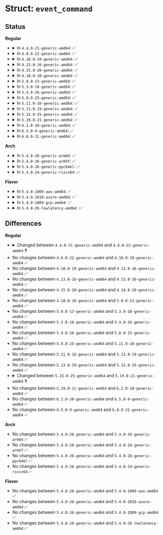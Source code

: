 # Struct: <code>event_command</code>

## Status
<b>Regular</b>
<ul>
<li>
<details>
<summary>In <code>4.4.0-21-generic-amd64</code>: ✅</summary>

```c
struct event_command {
    struct list_head list;
    char * name;
    enum event_trigger_type trigger_type;
    bool post_trigger;
    int (*)(struct event_command *, struct trace_event_file *, char *, char *, char *) func;
    int (*)(char *, struct event_trigger_ops *, struct event_trigger_data *, struct trace_event_file *) reg;
    void (*)(char *, struct event_trigger_ops *, struct event_trigger_data *, struct trace_event_file *) unreg;
    int (*)(char *, struct event_trigger_data *, struct trace_event_file *) set_filter;
    struct event_trigger_ops * (*)(char *, char *) get_trigger_ops;
}
```
</details>
</li>
<li>
<details>
<summary>In <code>4.8.0-22-generic-amd64</code>: ✅</summary>

```c
struct event_command {
    struct list_head list;
    char * name;
    enum event_trigger_type trigger_type;
    int flags;
    int (*)(struct event_command *, struct trace_event_file *, char *, char *, char *) func;
    int (*)(char *, struct event_trigger_ops *, struct event_trigger_data *, struct trace_event_file *) reg;
    void (*)(char *, struct event_trigger_ops *, struct event_trigger_data *, struct trace_event_file *) unreg;
    void (*)(struct trace_event_file *) unreg_all;
    int (*)(char *, struct event_trigger_data *, struct trace_event_file *) set_filter;
    struct event_trigger_ops * (*)(char *, char *) get_trigger_ops;
}
```
</details>
</li>
<li>
<details>
<summary>In <code>4.10.0-19-generic-amd64</code>: ✅</summary>

```c
struct event_command {
    struct list_head list;
    char * name;
    enum event_trigger_type trigger_type;
    int flags;
    int (*)(struct event_command *, struct trace_event_file *, char *, char *, char *) func;
    int (*)(char *, struct event_trigger_ops *, struct event_trigger_data *, struct trace_event_file *) reg;
    void (*)(char *, struct event_trigger_ops *, struct event_trigger_data *, struct trace_event_file *) unreg;
    void (*)(struct trace_event_file *) unreg_all;
    int (*)(char *, struct event_trigger_data *, struct trace_event_file *) set_filter;
    struct event_trigger_ops * (*)(char *, char *) get_trigger_ops;
}
```
</details>
</li>
<li>
<details>
<summary>In <code>4.13.0-16-generic-amd64</code>: ✅</summary>

```c
struct event_command {
    struct list_head list;
    char * name;
    enum event_trigger_type trigger_type;
    int flags;
    int (*)(struct event_command *, struct trace_event_file *, char *, char *, char *) func;
    int (*)(char *, struct event_trigger_ops *, struct event_trigger_data *, struct trace_event_file *) reg;
    void (*)(char *, struct event_trigger_ops *, struct event_trigger_data *, struct trace_event_file *) unreg;
    void (*)(struct trace_event_file *) unreg_all;
    int (*)(char *, struct event_trigger_data *, struct trace_event_file *) set_filter;
    struct event_trigger_ops * (*)(char *, char *) get_trigger_ops;
}
```
</details>
</li>
<li>
<details>
<summary>In <code>4.15.0-20-generic-amd64</code>: ✅</summary>

```c
struct event_command {
    struct list_head list;
    char * name;
    enum event_trigger_type trigger_type;
    int flags;
    int (*)(struct event_command *, struct trace_event_file *, char *, char *, char *) func;
    int (*)(char *, struct event_trigger_ops *, struct event_trigger_data *, struct trace_event_file *) reg;
    void (*)(char *, struct event_trigger_ops *, struct event_trigger_data *, struct trace_event_file *) unreg;
    void (*)(struct trace_event_file *) unreg_all;
    int (*)(char *, struct event_trigger_data *, struct trace_event_file *) set_filter;
    struct event_trigger_ops * (*)(char *, char *) get_trigger_ops;
}
```
</details>
</li>
<li>
<details>
<summary>In <code>4.18.0-10-generic-amd64</code>: ✅</summary>

```c
struct event_command {
    struct list_head list;
    char * name;
    enum event_trigger_type trigger_type;
    int flags;
    int (*)(struct event_command *, struct trace_event_file *, char *, char *, char *) func;
    int (*)(char *, struct event_trigger_ops *, struct event_trigger_data *, struct trace_event_file *) reg;
    void (*)(char *, struct event_trigger_ops *, struct event_trigger_data *, struct trace_event_file *) unreg;
    void (*)(struct trace_event_file *) unreg_all;
    int (*)(char *, struct event_trigger_data *, struct trace_event_file *) set_filter;
    struct event_trigger_ops * (*)(char *, char *) get_trigger_ops;
}
```
</details>
</li>
<li>
<details>
<summary>In <code>5.0.0-13-generic-amd64</code>: ✅</summary>

```c
struct event_command {
    struct list_head list;
    char * name;
    enum event_trigger_type trigger_type;
    int flags;
    int (*)(struct event_command *, struct trace_event_file *, char *, char *, char *) func;
    int (*)(char *, struct event_trigger_ops *, struct event_trigger_data *, struct trace_event_file *) reg;
    void (*)(char *, struct event_trigger_ops *, struct event_trigger_data *, struct trace_event_file *) unreg;
    void (*)(struct trace_event_file *) unreg_all;
    int (*)(char *, struct event_trigger_data *, struct trace_event_file *) set_filter;
    struct event_trigger_ops * (*)(char *, char *) get_trigger_ops;
}
```
</details>
</li>
<li>
<details>
<summary>In <code>5.3.0-18-generic-amd64</code>: ✅</summary>

```c
struct event_command {
    struct list_head list;
    char * name;
    enum event_trigger_type trigger_type;
    int flags;
    int (*)(struct event_command *, struct trace_event_file *, char *, char *, char *) func;
    int (*)(char *, struct event_trigger_ops *, struct event_trigger_data *, struct trace_event_file *) reg;
    void (*)(char *, struct event_trigger_ops *, struct event_trigger_data *, struct trace_event_file *) unreg;
    void (*)(struct trace_event_file *) unreg_all;
    int (*)(char *, struct event_trigger_data *, struct trace_event_file *) set_filter;
    struct event_trigger_ops * (*)(char *, char *) get_trigger_ops;
}
```
</details>
</li>
<li>
<details>
<summary>In <code>5.4.0-26-generic-amd64</code>: ✅</summary>

```c
struct event_command {
    struct list_head list;
    char * name;
    enum event_trigger_type trigger_type;
    int flags;
    int (*)(struct event_command *, struct trace_event_file *, char *, char *, char *) func;
    int (*)(char *, struct event_trigger_ops *, struct event_trigger_data *, struct trace_event_file *) reg;
    void (*)(char *, struct event_trigger_ops *, struct event_trigger_data *, struct trace_event_file *) unreg;
    void (*)(struct trace_event_file *) unreg_all;
    int (*)(char *, struct event_trigger_data *, struct trace_event_file *) set_filter;
    struct event_trigger_ops * (*)(char *, char *) get_trigger_ops;
}
```
</details>
</li>
<li>
<details>
<summary>In <code>5.8.0-25-generic-amd64</code>: ✅</summary>

```c
struct event_command {
    struct list_head list;
    char * name;
    enum event_trigger_type trigger_type;
    int flags;
    int (*)(struct event_command *, struct trace_event_file *, char *, char *, char *) func;
    int (*)(char *, struct event_trigger_ops *, struct event_trigger_data *, struct trace_event_file *) reg;
    void (*)(char *, struct event_trigger_ops *, struct event_trigger_data *, struct trace_event_file *) unreg;
    void (*)(struct trace_event_file *) unreg_all;
    int (*)(char *, struct event_trigger_data *, struct trace_event_file *) set_filter;
    struct event_trigger_ops * (*)(char *, char *) get_trigger_ops;
}
```
</details>
</li>
<li>
<details>
<summary>In <code>5.11.0-16-generic-amd64</code>: ✅</summary>

```c
struct event_command {
    struct list_head list;
    char * name;
    enum event_trigger_type trigger_type;
    int flags;
    int (*)(struct event_command *, struct trace_event_file *, char *, char *, char *) func;
    int (*)(char *, struct event_trigger_ops *, struct event_trigger_data *, struct trace_event_file *) reg;
    void (*)(char *, struct event_trigger_ops *, struct event_trigger_data *, struct trace_event_file *) unreg;
    void (*)(struct trace_event_file *) unreg_all;
    int (*)(char *, struct event_trigger_data *, struct trace_event_file *) set_filter;
    struct event_trigger_ops * (*)(char *, char *) get_trigger_ops;
}
```
</details>
</li>
<li>
<details>
<summary>In <code>5.13.0-19-generic-amd64</code>: ✅</summary>

```c
struct event_command {
    struct list_head list;
    char * name;
    enum event_trigger_type trigger_type;
    int flags;
    int (*)(struct event_command *, struct trace_event_file *, char *, char *, char *) func;
    int (*)(char *, struct event_trigger_ops *, struct event_trigger_data *, struct trace_event_file *) reg;
    void (*)(char *, struct event_trigger_ops *, struct event_trigger_data *, struct trace_event_file *) unreg;
    void (*)(struct trace_event_file *) unreg_all;
    int (*)(char *, struct event_trigger_data *, struct trace_event_file *) set_filter;
    struct event_trigger_ops * (*)(char *, char *) get_trigger_ops;
}
```
</details>
</li>
<li>
<details>
<summary>In <code>5.15.0-25-generic-amd64</code>: ✅</summary>

```c
struct event_command {
    struct list_head list;
    char * name;
    enum event_trigger_type trigger_type;
    int flags;
    int (*)(struct event_command *, struct trace_event_file *, char *, char *, char *) func;
    int (*)(char *, struct event_trigger_ops *, struct event_trigger_data *, struct trace_event_file *) reg;
    void (*)(char *, struct event_trigger_ops *, struct event_trigger_data *, struct trace_event_file *) unreg;
    void (*)(struct trace_event_file *) unreg_all;
    int (*)(char *, struct event_trigger_data *, struct trace_event_file *) set_filter;
    struct event_trigger_ops * (*)(char *, char *) get_trigger_ops;
}
```
</details>
</li>
<li>
<details>
<summary>In <code>5.19.0-21-generic-amd64</code>: ✅</summary>

```c
struct event_command {
    struct list_head list;
    char * name;
    enum event_trigger_type trigger_type;
    int flags;
    int (*)(struct event_command *, struct trace_event_file *, char *, char *, char *) parse;
    int (*)(char *, struct event_trigger_data *, struct trace_event_file *) reg;
    void (*)(char *, struct event_trigger_data *, struct trace_event_file *) unreg;
    void (*)(struct trace_event_file *) unreg_all;
    int (*)(char *, struct event_trigger_data *, struct trace_event_file *) set_filter;
    struct event_trigger_ops * (*)(char *, char *) get_trigger_ops;
}
```
</details>
</li>
<li>
<details>
<summary>In <code>6.2.0-20-generic-amd64</code>: ✅</summary>

```c
struct event_command {
    struct list_head list;
    char * name;
    enum event_trigger_type trigger_type;
    int flags;
    int (*)(struct event_command *, struct trace_event_file *, char *, char *, char *) parse;
    int (*)(char *, struct event_trigger_data *, struct trace_event_file *) reg;
    void (*)(char *, struct event_trigger_data *, struct trace_event_file *) unreg;
    void (*)(struct trace_event_file *) unreg_all;
    int (*)(char *, struct event_trigger_data *, struct trace_event_file *) set_filter;
    struct event_trigger_ops * (*)(char *, char *) get_trigger_ops;
}
```
</details>
</li>
<li>
<details>
<summary>In <code>6.5.0-9-generic-amd64</code>: ✅</summary>

```c
struct event_command {
    struct list_head list;
    char * name;
    enum event_trigger_type trigger_type;
    int flags;
    int (*)(struct event_command *, struct trace_event_file *, char *, char *, char *) parse;
    int (*)(char *, struct event_trigger_data *, struct trace_event_file *) reg;
    void (*)(char *, struct event_trigger_data *, struct trace_event_file *) unreg;
    void (*)(struct trace_event_file *) unreg_all;
    int (*)(char *, struct event_trigger_data *, struct trace_event_file *) set_filter;
    struct event_trigger_ops * (*)(char *, char *) get_trigger_ops;
}
```
</details>
</li>
<li>
<details>
<summary>In <code>6.8.0-31-generic-amd64</code>: ✅</summary>

```c
struct event_command {
    struct list_head list;
    char * name;
    enum event_trigger_type trigger_type;
    int flags;
    int (*)(struct event_command *, struct trace_event_file *, char *, char *, char *) parse;
    int (*)(char *, struct event_trigger_data *, struct trace_event_file *) reg;
    void (*)(char *, struct event_trigger_data *, struct trace_event_file *) unreg;
    void (*)(struct trace_event_file *) unreg_all;
    int (*)(char *, struct event_trigger_data *, struct trace_event_file *) set_filter;
    struct event_trigger_ops * (*)(char *, char *) get_trigger_ops;
}
```
</details>
</li>
</ul>
<b>Arch</b>
<ul>
<li>
<details>
<summary>In <code>5.4.0-26-generic-arm64</code>: ✅</summary>

```c
struct event_command {
    struct list_head list;
    char * name;
    enum event_trigger_type trigger_type;
    int flags;
    int (*)(struct event_command *, struct trace_event_file *, char *, char *, char *) func;
    int (*)(char *, struct event_trigger_ops *, struct event_trigger_data *, struct trace_event_file *) reg;
    void (*)(char *, struct event_trigger_ops *, struct event_trigger_data *, struct trace_event_file *) unreg;
    void (*)(struct trace_event_file *) unreg_all;
    int (*)(char *, struct event_trigger_data *, struct trace_event_file *) set_filter;
    struct event_trigger_ops * (*)(char *, char *) get_trigger_ops;
}
```
</details>
</li>
<li>
<details>
<summary>In <code>5.4.0-26-generic-armhf</code>: ✅</summary>

```c
struct event_command {
    struct list_head list;
    char * name;
    enum event_trigger_type trigger_type;
    int flags;
    int (*)(struct event_command *, struct trace_event_file *, char *, char *, char *) func;
    int (*)(char *, struct event_trigger_ops *, struct event_trigger_data *, struct trace_event_file *) reg;
    void (*)(char *, struct event_trigger_ops *, struct event_trigger_data *, struct trace_event_file *) unreg;
    void (*)(struct trace_event_file *) unreg_all;
    int (*)(char *, struct event_trigger_data *, struct trace_event_file *) set_filter;
    struct event_trigger_ops * (*)(char *, char *) get_trigger_ops;
}
```
</details>
</li>
<li>
<details>
<summary>In <code>5.4.0-26-generic-ppc64el</code>: ✅</summary>

```c
struct event_command {
    struct list_head list;
    char * name;
    enum event_trigger_type trigger_type;
    int flags;
    int (*)(struct event_command *, struct trace_event_file *, char *, char *, char *) func;
    int (*)(char *, struct event_trigger_ops *, struct event_trigger_data *, struct trace_event_file *) reg;
    void (*)(char *, struct event_trigger_ops *, struct event_trigger_data *, struct trace_event_file *) unreg;
    void (*)(struct trace_event_file *) unreg_all;
    int (*)(char *, struct event_trigger_data *, struct trace_event_file *) set_filter;
    struct event_trigger_ops * (*)(char *, char *) get_trigger_ops;
}
```
</details>
</li>
<li>
<details>
<summary>In <code>5.4.0-24-generic-riscv64</code>: ✅</summary>

```c
struct event_command {
    struct list_head list;
    char * name;
    enum event_trigger_type trigger_type;
    int flags;
    int (*)(struct event_command *, struct trace_event_file *, char *, char *, char *) func;
    int (*)(char *, struct event_trigger_ops *, struct event_trigger_data *, struct trace_event_file *) reg;
    void (*)(char *, struct event_trigger_ops *, struct event_trigger_data *, struct trace_event_file *) unreg;
    void (*)(struct trace_event_file *) unreg_all;
    int (*)(char *, struct event_trigger_data *, struct trace_event_file *) set_filter;
    struct event_trigger_ops * (*)(char *, char *) get_trigger_ops;
}
```
</details>
</li>
</ul>
<b>Flavor</b>
<ul>
<li>
<details>
<summary>In <code>5.4.0-1009-aws-amd64</code>: ✅</summary>

```c
struct event_command {
    struct list_head list;
    char * name;
    enum event_trigger_type trigger_type;
    int flags;
    int (*)(struct event_command *, struct trace_event_file *, char *, char *, char *) func;
    int (*)(char *, struct event_trigger_ops *, struct event_trigger_data *, struct trace_event_file *) reg;
    void (*)(char *, struct event_trigger_ops *, struct event_trigger_data *, struct trace_event_file *) unreg;
    void (*)(struct trace_event_file *) unreg_all;
    int (*)(char *, struct event_trigger_data *, struct trace_event_file *) set_filter;
    struct event_trigger_ops * (*)(char *, char *) get_trigger_ops;
}
```
</details>
</li>
<li>
<details>
<summary>In <code>5.4.0-1010-azure-amd64</code>: ✅</summary>

```c
struct event_command {
    struct list_head list;
    char * name;
    enum event_trigger_type trigger_type;
    int flags;
    int (*)(struct event_command *, struct trace_event_file *, char *, char *, char *) func;
    int (*)(char *, struct event_trigger_ops *, struct event_trigger_data *, struct trace_event_file *) reg;
    void (*)(char *, struct event_trigger_ops *, struct event_trigger_data *, struct trace_event_file *) unreg;
    void (*)(struct trace_event_file *) unreg_all;
    int (*)(char *, struct event_trigger_data *, struct trace_event_file *) set_filter;
    struct event_trigger_ops * (*)(char *, char *) get_trigger_ops;
}
```
</details>
</li>
<li>
<details>
<summary>In <code>5.4.0-1009-gcp-amd64</code>: ✅</summary>

```c
struct event_command {
    struct list_head list;
    char * name;
    enum event_trigger_type trigger_type;
    int flags;
    int (*)(struct event_command *, struct trace_event_file *, char *, char *, char *) func;
    int (*)(char *, struct event_trigger_ops *, struct event_trigger_data *, struct trace_event_file *) reg;
    void (*)(char *, struct event_trigger_ops *, struct event_trigger_data *, struct trace_event_file *) unreg;
    void (*)(struct trace_event_file *) unreg_all;
    int (*)(char *, struct event_trigger_data *, struct trace_event_file *) set_filter;
    struct event_trigger_ops * (*)(char *, char *) get_trigger_ops;
}
```
</details>
</li>
<li>
<details>
<summary>In <code>5.4.0-26-lowlatency-amd64</code>: ✅</summary>

```c
struct event_command {
    struct list_head list;
    char * name;
    enum event_trigger_type trigger_type;
    int flags;
    int (*)(struct event_command *, struct trace_event_file *, char *, char *, char *) func;
    int (*)(char *, struct event_trigger_ops *, struct event_trigger_data *, struct trace_event_file *) reg;
    void (*)(char *, struct event_trigger_ops *, struct event_trigger_data *, struct trace_event_file *) unreg;
    void (*)(struct trace_event_file *) unreg_all;
    int (*)(char *, struct event_trigger_data *, struct trace_event_file *) set_filter;
    struct event_trigger_ops * (*)(char *, char *) get_trigger_ops;
}
```
</details>
</li>
</ul>

## Differences
<b>Regular</b>
<ul>
<li>
<details>
<summary>Changed between <code>4.4.0-21-generic-amd64</code> and <code>4.8.0-22-generic-amd64</code> ❓</summary>
<ul>
<li>
<b>Field added. </b>
<code>int flags</code>
</li>
<li>
<b>Field added. </b>
<code>void (*)(struct trace_event_file *) unreg_all</code>
</li>
<li>
<b>Field removed. </b>
<code>bool post_trigger</code>
</li>
</ul>
</details>
</li>
<li>
No changes between <code>4.8.0-22-generic-amd64</code> and <code>4.10.0-19-generic-amd64</code> ✅
</li>
<li>
No changes between <code>4.10.0-19-generic-amd64</code> and <code>4.13.0-16-generic-amd64</code> ✅
</li>
<li>
No changes between <code>4.13.0-16-generic-amd64</code> and <code>4.15.0-20-generic-amd64</code> ✅
</li>
<li>
No changes between <code>4.15.0-20-generic-amd64</code> and <code>4.18.0-10-generic-amd64</code> ✅
</li>
<li>
No changes between <code>4.18.0-10-generic-amd64</code> and <code>5.0.0-13-generic-amd64</code> ✅
</li>
<li>
No changes between <code>5.0.0-13-generic-amd64</code> and <code>5.3.0-18-generic-amd64</code> ✅
</li>
<li>
No changes between <code>5.3.0-18-generic-amd64</code> and <code>5.4.0-26-generic-amd64</code> ✅
</li>
<li>
No changes between <code>5.4.0-26-generic-amd64</code> and <code>5.8.0-25-generic-amd64</code> ✅
</li>
<li>
No changes between <code>5.8.0-25-generic-amd64</code> and <code>5.11.0-16-generic-amd64</code> ✅
</li>
<li>
No changes between <code>5.11.0-16-generic-amd64</code> and <code>5.13.0-19-generic-amd64</code> ✅
</li>
<li>
No changes between <code>5.13.0-19-generic-amd64</code> and <code>5.15.0-25-generic-amd64</code> ✅
</li>
<li>
<details>
<summary>Changed between <code>5.15.0-25-generic-amd64</code> and <code>5.19.0-21-generic-amd64</code> ❓</summary>
<ul>
<li>
<b>Field added. </b>
<code>int (*)(struct event_command *, struct trace_event_file *, char *, char *, char *) parse</code>
</li>
<li>
<b>Field removed. </b>
<code>int (*)(struct event_command *, struct trace_event_file *, char *, char *, char *) func</code>
</li>
<li>
<b>Field type changed. </b>
<code>int (*)(char *, struct event_trigger_ops *, struct event_trigger_data *, struct trace_event_file *) reg</code> ➡️ <code>int (*)(char *, struct event_trigger_data *, struct trace_event_file *) reg</code>
</li>
<li>
<b>Field type changed. </b>
<code>void (*)(char *, struct event_trigger_ops *, struct event_trigger_data *, struct trace_event_file *) unreg</code> ➡️ <code>void (*)(char *, struct event_trigger_data *, struct trace_event_file *) unreg</code>
</li>
</ul>
</details>
</li>
<li>
No changes between <code>5.19.0-21-generic-amd64</code> and <code>6.2.0-20-generic-amd64</code> ✅
</li>
<li>
No changes between <code>6.2.0-20-generic-amd64</code> and <code>6.5.0-9-generic-amd64</code> ✅
</li>
<li>
No changes between <code>6.5.0-9-generic-amd64</code> and <code>6.8.0-31-generic-amd64</code> ✅
</li>
</ul>
<b>Arch</b>
<ul>
<li>
No changes between <code>5.4.0-26-generic-amd64</code> and <code>5.4.0-26-generic-arm64</code> ✅
</li>
<li>
No changes between <code>5.4.0-26-generic-amd64</code> and <code>5.4.0-26-generic-armhf</code> ✅
</li>
<li>
No changes between <code>5.4.0-26-generic-amd64</code> and <code>5.4.0-26-generic-ppc64el</code> ✅
</li>
<li>
No changes between <code>5.4.0-26-generic-amd64</code> and <code>5.4.0-24-generic-riscv64</code> ✅
</li>
</ul>
<b>Flavor</b>
<ul>
<li>
No changes between <code>5.4.0-26-generic-amd64</code> and <code>5.4.0-1009-aws-amd64</code> ✅
</li>
<li>
No changes between <code>5.4.0-26-generic-amd64</code> and <code>5.4.0-1010-azure-amd64</code> ✅
</li>
<li>
No changes between <code>5.4.0-26-generic-amd64</code> and <code>5.4.0-1009-gcp-amd64</code> ✅
</li>
<li>
No changes between <code>5.4.0-26-generic-amd64</code> and <code>5.4.0-26-lowlatency-amd64</code> ✅
</li>
</ul>
